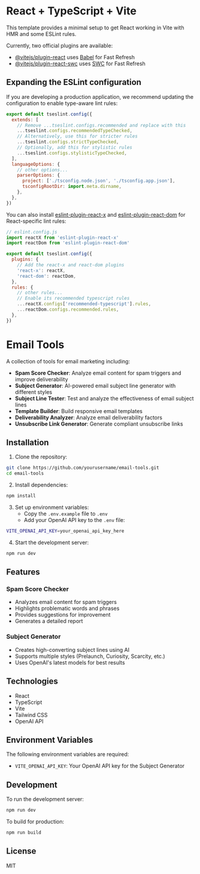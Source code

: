 # React + TypeScript + Vite

This template provides a minimal setup to get React working in Vite with HMR and some ESLint rules.

Currently, two official plugins are available:

- [@vitejs/plugin-react](https://github.com/vitejs/vite-plugin-react/blob/main/packages/plugin-react) uses [Babel](https://babeljs.io/) for Fast Refresh
- [@vitejs/plugin-react-swc](https://github.com/vitejs/vite-plugin-react/blob/main/packages/plugin-react-swc) uses [SWC](https://swc.rs/) for Fast Refresh

## Expanding the ESLint configuration

If you are developing a production application, we recommend updating the configuration to enable type-aware lint rules:

```js
export default tseslint.config({
  extends: [
    // Remove ...tseslint.configs.recommended and replace with this
    ...tseslint.configs.recommendedTypeChecked,
    // Alternatively, use this for stricter rules
    ...tseslint.configs.strictTypeChecked,
    // Optionally, add this for stylistic rules
    ...tseslint.configs.stylisticTypeChecked,
  ],
  languageOptions: {
    // other options...
    parserOptions: {
      project: ['./tsconfig.node.json', './tsconfig.app.json'],
      tsconfigRootDir: import.meta.dirname,
    },
  },
})
```

You can also install [eslint-plugin-react-x](https://github.com/Rel1cx/eslint-react/tree/main/packages/plugins/eslint-plugin-react-x) and [eslint-plugin-react-dom](https://github.com/Rel1cx/eslint-react/tree/main/packages/plugins/eslint-plugin-react-dom) for React-specific lint rules:

```js
// eslint.config.js
import reactX from 'eslint-plugin-react-x'
import reactDom from 'eslint-plugin-react-dom'

export default tseslint.config({
  plugins: {
    // Add the react-x and react-dom plugins
    'react-x': reactX,
    'react-dom': reactDom,
  },
  rules: {
    // other rules...
    // Enable its recommended typescript rules
    ...reactX.configs['recommended-typescript'].rules,
    ...reactDom.configs.recommended.rules,
  },
})
```

# Email Tools

A collection of tools for email marketing including:

- **Spam Score Checker**: Analyze email content for spam triggers and improve deliverability
- **Subject Generator**: AI-powered email subject line generator with different styles
- **Subject Line Tester**: Test and analyze the effectiveness of email subject lines
- **Template Builder**: Build responsive email templates
- **Deliverability Analyzer**: Analyze email deliverability factors
- **Unsubscribe Link Generator**: Generate compliant unsubscribe links

## Installation

1. Clone the repository:
```bash
git clone https://github.com/yourusername/email-tools.git
cd email-tools
```

2. Install dependencies:
```bash
npm install
```

3. Set up environment variables:
   - Copy the `.env.example` file to `.env`
   - Add your OpenAI API key to the `.env` file:
```bash
VITE_OPENAI_API_KEY=your_openai_api_key_here
```

4. Start the development server:
```bash
npm run dev
```

## Features

### Spam Score Checker
- Analyzes email content for spam triggers
- Highlights problematic words and phrases
- Provides suggestions for improvement
- Generates a detailed report

### Subject Generator
- Creates high-converting subject lines using AI
- Supports multiple styles (Prelaunch, Curiosity, Scarcity, etc.)
- Uses OpenAI's latest models for best results

## Technologies

- React 
- TypeScript
- Vite
- Tailwind CSS
- OpenAI API

## Environment Variables

The following environment variables are required:

- `VITE_OPENAI_API_KEY`: Your OpenAI API key for the Subject Generator

## Development

To run the development server:

```bash
npm run dev
```

To build for production:

```bash
npm run build
```

## License

MIT
